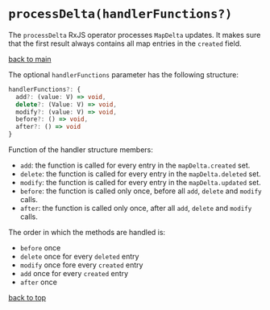 # `processDelta(handlerFunctions?)`

The `processDelta` RxJS operator processes `MapDelta` updates.
It makes sure that the first result always contains all map entries in the `created` field.

[back to main](../../README.md)

The optional `handlerFunctions` parameter has the following structure:

``` typescript
handlerFunctions?: {
  add?: (value: V) => void,
  delete?: (Value: V) => void,
  modify?: (value: V) => void,
  before?: () => void,
  after?: () => void
}
```

Function of the handler structure members:

- `add`: the function is called for every entry in the `mapDelta.created` set.
- `delete`: the function is called for every entry in the `mapDelta.deleted` set.
- `modify`: the function is called for every entry in the `mapDelta.updated` set.
- `before`: the function is called only once, before all `add`, `delete` and `modify` calls.
- `after`: the function is called only once, after all `add`, `delete` and `modify` calls.

The order in which the methods are handled is:

- `before` once
- `delete` once for every `deleted` entry
- `modify` once fore every `created` entry
- `add` once for every `created` entry
- `after` once


[back to top](#processdeltahandlerfunctions)